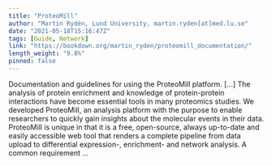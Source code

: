 ```yaml
---
title: "ProteoMill"
author: "Martin Rydén, Lund University, martin.ryden[at]med.lu.se"
date: "2021-05-18T15:16:47Z"
tags: [Guide, Network]
link: "https://bookdown.org/martin_ryden/proteomill_documentation/"
length_weight: "9.8%"
pinned: false
---
```


Documentation and guidelines for using the ProteoMill platform. [...] The analysis of protein enrichment and knowledge of protein-protein interactions have become essential tools in many proteomics studies. We developed ProteoMill, an analysis platform with the purpose to enable researchers to quickly gain insights about the molecular events in their data. ProteoMill is unique in that it is a free, open-source, always up-to-date and easily accessible web tool that renders a complete pipeline from data upload to differential expression-, enrichment- and network analysis. A common requirement ...
